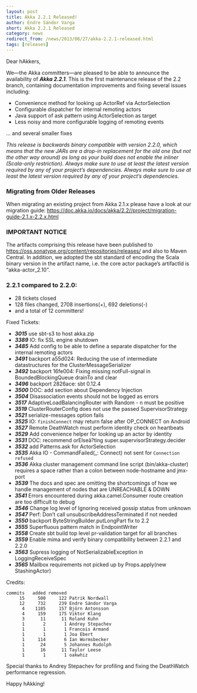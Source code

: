 ```yaml
---
layout: post
title: Akka 2.2.1 Released!
author: Endre Sándor Varga
short: Akka 2.2.1 Released
category: news
redirect_from: /news/2013/08/27/akka-2.2.1-released.html
tags: [releases]
---
```


Dear hAkkers,

We—the Akka committers—are pleased to be able to announce the availability of ***Akka 2.2.1***. This is the first maintenance release of the 2.2 branch, containing documentation improvements and fixing several issues including:

 * Convenience method for looking up ActorRef via ActorSelection
 * Configurable dispatcher for internal remoting actors
 * Java support of ask pattern using ActorSelection as target
 * Less noisy and more configurable logging of remoting events

 ... and several smaller fixes
 
 *This release is backwards binary compatible with version 2.2.0, which means that the new JARs are a drop-in replacement for the old one (but not the other way around) as long as your build does not enable the inliner (Scala-only restriction). Always make sure to use at least the latest version required by any of your project’s dependencies. Always make sure to use at least the latest version required by any of your project’s dependencies.*
 
### Migrating from Older Releases

When migrating an existing project from Akka 2.1.x please have a look at our migration guide:
https://doc.akka.io/docs/akka/2.2//project/migration-guide-2.1.x-2.2.x.html

### IMPORTANT NOTICE

The artifacts comprising this release have been published to https://oss.sonatype.org/content/repositories/releases/ and also to Maven Central. In addition, we adopted the sbt standard of encoding the Scala binary version in the artifact name, i.e. the core actor package’s artifactId is “akka-actor_2.10”.

### 2.2.1 compared to 2.2.0:

 * 28 tickets closed
 * 128 files changed, 2708 insertions(+), 692 deletions(-)
 * and a total of 12 committers!

Fixed Tickets:

 * ***3015***  use sbt-s3 to host akka.zip
 * ***3389***  IO: fix SSL engine shutdown
 * ***3485***  Add config to be able to define a separate dispatcher for the internal remoting actors
 * ***3491***  backport a55d024: Reducing the use of intermediate datastructures for the ClusterMessageSerializer
 * ***3492***  backport 16fe004: Fixing missing notFull-signal in BoundedBlockingQueue drainTo and clear
 * ***3496***  backport 2826ace: sbt 0.12.4
 * ***3500***  DOC: add section about Dependency Injection
 * ***3504***  Disassociation events should not be logged as errors
 * ***3517***  AdaptiveLoadBalancingRouter with Random - n must be positive
 * ***3519***  ClusterRouterConfig does not use the passed SupervisorStrategy
 * ***3521***  serialize-messages option fails
 * ***3525***  IO: `finishConnect` may return false after OP_CONNECT on Android
 * ***3527***  Remote DeathWatch must perform identity check on heartbeats
 * ***3529***  Add convenience helper for looking up an actor by identity
 * ***3531***  DOC: recommend orElseâ?ting super.supervisorStrategy.decider
 * ***3532***  add Patterns.ask for ActorSelection
 * ***3535***  Akka IO - CommandFailed(_: Connect) not sent for `Connection refused`
 * ***3536***  Akka cluster management command line script (bin/akka-cluster) requires a space rather than a colon between node-hostname and jmx-port
 * ***3539***  The docs and spec are omitting the shortcomings of how we handle management of nodes that are UNREACHABLE & DOWN
 * ***3541***  Errors encountered during akka.camel.Consumer route creation are too difficult to debug
 * ***3546***  Change log level of Ignoring received gossip status from unknown
 * ***3547***  Perf: Don’t call unsubscribeAddressTerminated if not needed
 * ***3550***  backport ByteStringBuilder.putLongPart fix to 2.2
 * ***3555***  Superfluous pattern match in EndpointWriter
 * ***3558***  Create sbt build top level pr-validation target for all branches
 * ***3559***  Enable mima and verify binary compatibility between 2.2.1 and 2.2.0
 * ***3563***  Supress logging of NotSerializableException in LoggingReceiveSpec
 * ***3565***  Mailbox requirements not picked up by Props.apply(new StashingActor)

Credits:

    commits   added removed
         15     500     122 Patrik Nordwall
         12     732     239 Endre Sándor Varga
          4    1185     157 Björn Antonsson
          4     159     175 Viktor Klang
          3      11      11 Roland Kuhn
          1       2       1 Andrey Stepachev
          1       1       1 Francois Armand
          1       1       1 Joa Ebert
          1     114       6 Ian Wormsbecker
          1      24       5 Johannes Rudolph
          1      16      11 Taylor Leese
          1       1       1 oakwhiz

Special thanks to Andrey Stepachev for profiling and fixing the DeathWatch performance regression.

Happy hAkking!
